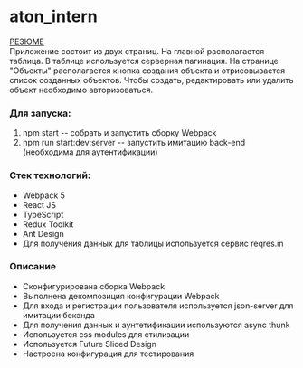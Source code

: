 # aton_intern
[РЕЗЮМЕ](https://hh.ru/resume/ac8e8076ff0b90496e0039ed1f34686a596258) <br>
Приложение состоит из двух страниц. 
На главной располагается таблица. В таблице используется серверная пагинация.
На странице "Объекты" располагается кнопка создания объекта и отрисовывается список созданных объектов. Чтобы создать, редактировать или удалить объект необходимо авторизоваться.

### Для запуска:
1) npm start -- собрать и запустить сборку Webpack
2) npm run start:dev:server -- запустить имитацию back-end (необходима для аутентификации)

### Стек технологий: 
  * Webpack 5 <br>
  * React JS <br>
  * TypeScript <br>
  * Redux Toolkit <br> 
  * Ant Design <br>
  * Для получения данных для таблицы используется сервис reqres.in

### Описание
  * Сконфигурирована сборка Webpack 
  * Выполнена декомпозиция конфигурации Webpack
  * Для входа и регистрации пользователя используется json-server для имитации бекэнда
  * Для получения данных и аунтетификации используются async thunk
  * Используется css modules для стилизации
  * Используется Future Sliced Design
  * Настроена конфигурация для тестирования


